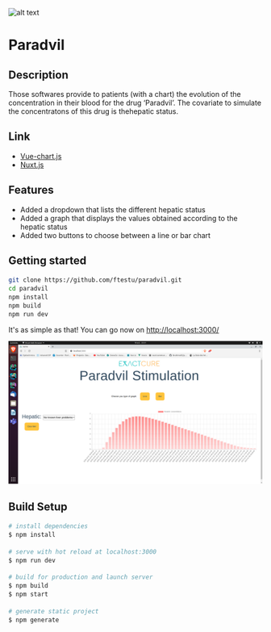 ![alt text](https://www.exactcure.com/wp-content/uploads/2020/03/logo-150png-e1584111359553.png)


# Paradvil

## Description
 Those softwares provide to patients (with a chart) the evolution of the concentration in their blood for the drug ‘Paradvil’. The covariate to simulate the concentratons of this drug is thehepatic status.

## Link

* [Vue-chart.js](https://vue-chartjs.org/)
* [Nuxt.js](https://fr.nuxtjs.org/)

## Features

* Added a dropdown that lists the different hepatic status
* Added a graph that displays the values obtained according to the hepatic status
* Added two buttons to choose between a line or bar chart

## Getting started

```sh
git clone https://github.com/ftestu/paradvil.git
cd paradvil
npm install
npm build
npm run dev
```
It's as simple as that!
You can go now on [http://localhost:3000/]()

![Image of Yaktocat](./example.png)

## Build Setup

```bash
# install dependencies
$ npm install

# serve with hot reload at localhost:3000
$ npm run dev

# build for production and launch server
$ npm build
$ npm start

# generate static project
$ npm generate
```

